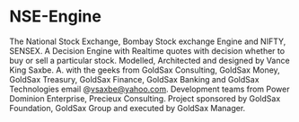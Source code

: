 NSE-Engine
==========

The National Stock Exchange, Bombay Stock exchange Engine and NIFTY, SENSEX. A Decision Engine with Realtime quotes with decision whether to buy or sell a particular stock. Modelled, Architected and designed by Vance King Saxbe. A. with the geeks from GoldSax Consulting, GoldSax Money, GoldSax Treasury, GoldSax Finance, GoldSax Banking and GoldSax Technologies email @vsaxbe@yahoo.com. Development teams from Power Dominion Enterprise, Precieux Consulting. Project sponsored by GoldSax Foundation, GoldSax Group and executed by GoldSax Manager.
